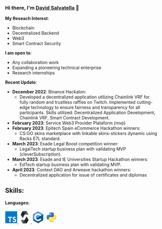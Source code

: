 ### Hi there, I'm [David Salvatella](https://xRozzo.github.io) 👋

**My Reseach Interest**:
- Blockchain
- Decentralized Backend
- Web3
- Smart Contract Security

 **I am open to**:

- Any collaboration work
- Expanding a pioneering technical enterprise
- Research internships
  
**Recent Update**:
- **December 2022**: Binance Hackaton: 
    - Developed a decentralized application utilizing
Chainlink VRF for fully random and trustless raffles
on Twitch. Implemented cutting-edge technology
to ensure fairness and transparency for all
participants. Skills utilized: Decentralized
Application Development, Chainlink VRF, Smart
Contract Development.
- **February 2023**: Service Web3 Provider Plataform (mvp)
- **February 2023**: Epitech Spain eCommerce Hackathon winners:
  - CS:GO skins marketplace with linkable skins-stickers dynamic using Racks E7L standard.
- **March 2023**: Esade Legal Boost competition winner:
  - LegalTech startup business plan with validating MVP (cleverSubscription).
- **March 2023**: Esade and IE Universities Startup Hackathon winners:
  - EdTech startup business plan with validating MVP.
- **April 2023**: Context DAO and Arweave hackathon winners:
  - Decentralized application for issue of certificates and diplomas

## Skills:

#### Languages:

<p align="left"> <a href="https://www.cprogramming.com/" target="_blank" rel="noreferrer"> </a> <a href="[https://git-scm.com/](https://developer.mozilla.org/en-US/docs/Web/JavaScript" target="_blank" rel="noreferrer"> <img src="https://raw.githubusercontent.com/devicons/devicon/master/icons/typescript/typescript-original.svg" alt="typescript" width="40" height="40"/>
<a href="https://reactjs.org/" target="_blank" rel="noreferrer"> <img src="https://raw.githubusercontent.com/devicons/devicon/master/icons/solidity/solidity-original.svg" alt="solidity" width="40" height="40" style="background-color:white"/>
  <a href="https://solidity-es.readthedocs.io/es/latest/" ></a>  <a href="" target="_blank" rel="noreferrer"> </a> <img src="https://raw.githubusercontent.com/devicons/devicon/master/icons/c/c-original.svg" alt="c" width="40" height="40"/> </a> <a href="https://nextjs.org/" target="_blank" rel="noreferrer"> <a href="https://www.python.org" target="_blank" rel="noreferrer"> <img src="https://raw.githubusercontent.com/devicons/devicon/master/icons/python/python-original.svg" alt="python" width="40" height="40"/> </a> </a> </p>
